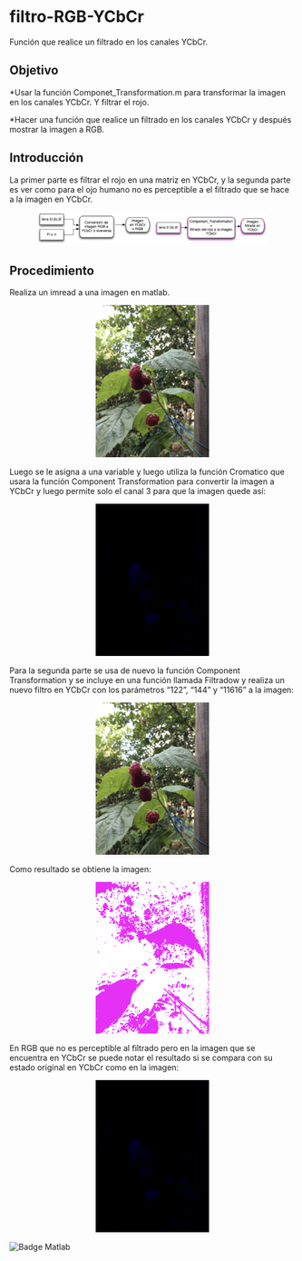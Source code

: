 # filtro-RGB-YCbCr
Función que realice un filtrado en los canales YCbCr.

## Objetivo
*Usar la función Componet_Transformation.m para transformar la imagen en los canales YCbCr. Y filtrar el rojo.

*Hacer una función que realice un filtrado en los canales YCbCr  y después mostrar la imagen a RGB.

## Introducción
La primer parte es filtrar el rojo en una matriz en YCbCr, y la segunda parte es ver como para el ojo humano no es perceptible a el filtrado que se hace a la imagen en YCbCr.

<p align="center">
	<img src="imagenes/imagen_1.png" width="200"/>
	<img src="imagenes/imagen_2.png" width="200"/>
</p>

## Procedimiento
Realiza un imread a una imagen en matlab.
<p align="center">
	<img src="imagenes/imagen_3.png" width="200"/>
</p>

Luego se le asigna a una variable y luego utiliza la función Cromatico que usara la función Component Transformation para convertir la imagen a YCbCr y luego permite solo el canal 3 para que la imagen quede así:
<p align="center">
	<img src="imagenes/imagen_5.png" width="200"/>
</p>

Para la segunda parte se usa de nuevo la función Component Transformation y se incluye en una función llamada Filtradow y realiza un nuevo filtro en YCbCr con los parámetros “122”, “144” y “11616” a la imagen:
<p align="center">
	<img src="imagenes/imagen_3.png" width="200"/>
</p>

Como resultado se obtiene la imagen:
<p align="center">
	<img src="imagenes/imagen_4.png" width="200"/>
</p>

En RGB que no es perceptible al filtrado pero en la imagen que se encuentra en YCbCr se puede notar el resultado si se compara con su estado original en YCbCr como en la imagen:
<p align="center">
	<img src="imagenes/imagen_5.png" width="200"/>
</p>

![Badge Matlab](https://img.shields.io/badge/Matlab%20-FC6D26)